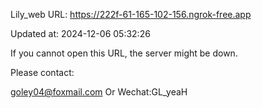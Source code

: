 Lily_web URL: https://222f-61-165-102-156.ngrok-free.app

Updated at: 2024-12-06 05:32:26

If you cannot open this URL, the server might be down.

Please contact: 

goley04@foxmail.com Or Wechat:GL_yeaH